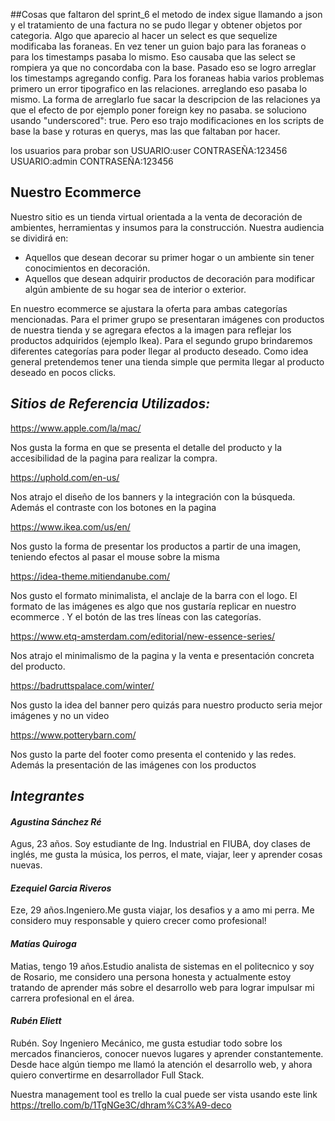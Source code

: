 ##Cosas que faltaron del sprint_6
el metodo de index sigue llamando a json y el tratamiento de una factura no se pudo llegar y obtener objetos por categoria. Algo que aparecio al hacer un select es que sequelize modificaba las foraneas. En vez tener  un guion bajo para las foraneas o para los timestamps pasaba lo mismo. Eso causaba que las select se rompiera ya que no concordaba con la base. Pasado eso se logro arreglar los timestamps agregando config. 
Para los foraneas habia varios problemas primero un error tipografico en las relaciones. arreglando eso pasaba lo mismo. La forma de arreglarlo fue sacar la descripcion de las relaciones ya que el efecto de por ejemplo poner foreign key no pasaba. se soluciono usando  "underscored": true. Pero eso trajo modificaciones en los scripts de base la base y roturas en querys, mas las que faltaban por hacer. 

los usuarios para probar son 
USUARIO:user
CONTRASEÑA:123456
USUARIO:admin
CONTRASEÑA:123456

## Nuestro Ecommerce

Nuestro sitio es un tienda virtual orientada a la venta de decoración de ambientes, herramientas y insumos para la construcción. Nuestra audiencia se dividirá en:

- Aquellos que desean decorar su primer hogar o un ambiente sin tener conocimientos en decoración.
- Aquellos que desean adquirir productos de decoración para modificar algún ambiente de su hogar sea de interior o exterior.

En nuestro ecommerce se ajustara la oferta para ambas categorías mencionadas. Para el primer grupo se presentaran imágenes con productos de nuestra tienda y se agregara efectos a la imagen para reflejar los productos adquiridos (ejemplo Ikea).
Para el segundo grupo brindaremos diferentes categorías para poder llegar al producto deseado. Como idea general pretendemos tener una tienda simple que permita llegar al producto deseado en pocos clicks.



## ***Sitios de Referencia Utilizados:***

https://www.apple.com/la/mac/ 

Nos gusta la forma en que se presenta el detalle del producto y la accesibilidad de la pagina para realizar la compra.

https://uphold.com/en-us/

Nos atrajo el diseño de los banners y la integración con la búsqueda. Además el contraste con los botones en la pagina

https://www.ikea.com/us/en/

Nos gusto la forma de presentar los productos a partir de una imagen, teniendo efectos al pasar el mouse sobre la misma

https://idea-theme.mitiendanube.com/

Nos gusto el formato minimalista, el anclaje de la barra con el logo. El formato de las imágenes es algo que nos gustaría replicar en nuestro ecommerce . Y el botón de las tres líneas con las categorías.

https://www.etq-amsterdam.com/editorial/new-essence-series/

Nos atrajo el minimalismo de la pagina y la venta e presentación concreta del producto. 

https://badruttspalace.com/winter/

Nos gusto la idea del banner pero quizás para nuestro producto seria mejor imágenes y no un video

https://www.potterybarn.com/

Nos gusto la parte del footer como presenta el contenido y las redes. Además la presentación de las imágenes con los productos 



## *Integrantes*



#### *Agustina Sánchez Ré*

Agus, 23 años. Soy estudiante de Ing. Industrial en FIUBA, doy clases de inglés, me gusta la música, los perros, el mate, viajar, leer y aprender cosas nuevas.

#### *Ezequiel Garcia Riveros*

Eze, 29 años.Ingeniero.Me gusta viajar, los desafios y a amo mi perra. Me considero muy responsable y quiero crecer como profesional! 

#### *Matías Quiroga*

  Matias, tengo 19 años.Estudio analista de sistemas en el politecnico y soy de Rosario, me considero una persona honesta y actualmente estoy tratando de aprender más sobre el desarrollo web para lograr impulsar mi carrera profesional en el área.

#### *Rubén Eliett*

  Rubén. Soy Ingeniero Mecánico, me gusta estudiar todo sobre los mercados financieros, conocer nuevos lugares y aprender constantemente. Desde hace algún tiempo me llamó la atención el desarrollo web, y ahora quiero convertirme en desarrollador Full Stack.


Nuestra management tool es trello la cual puede ser vista usando este link https://trello.com/b/1TgNGe3C/dhram%C3%A9-deco
